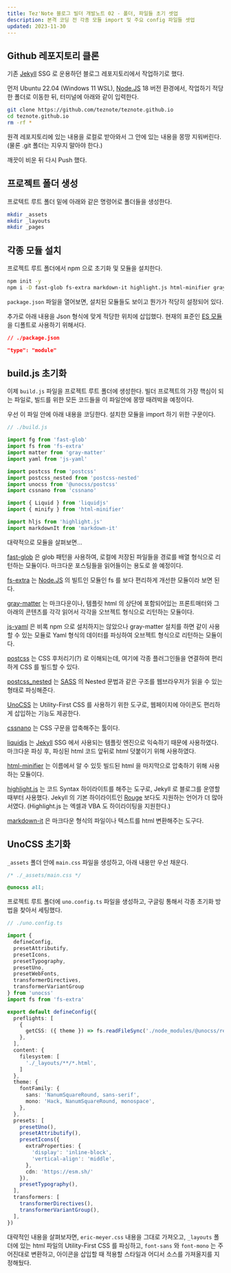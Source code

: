 ```yaml
---
title: Tez'Note 블로그 빌더 개발노트 02 - 폴더, 파일들 초기 셋업
description: 본격 코딩 전 각종 모듈 import 및 주요 config 파일들 셋업
updated: 2023-11-30
---
```


## Github 레포지토리 클론

기존 [Jekyll](https://jekyllrb-ko.github.io/) SSG 로 운용하던 블로그 레포지토리에서 작업하기로 했다.

먼저 Ubuntu 22.04 (Windows 11 WSL), [Node.JS](https://nodejs.org/en) 18 버전 환경에서, 작업하기 적당한 폴더로 이동한 뒤, 터미널에 아래와 같이 입력한다.

```bash
git clone https://github.com/teznote/teznote.github.io
cd teznote.github.io
rm -rf *
```

원격 레포지토리에 있는 내용을 로컬로 받아와서 그 안에 있는 내용을 몽땅 지워버린다. (물론 .git 폴더는 지우지 말아야 한다.)

깨끗이 비운 뒤 다시 Push 했다.

## 프로젝트 폴더 생성

프로텍트 루트 폴더 밑에 아래와 같은 명령어로 폴더들을 생성한다.

```bash
mkdir _assets
mkdir _layouts
mkdir _pages
```
## 각종 모듈 설치

프로젝트 루트 폴더에서 npm 으로 초기화 및 모듈을 설치한다.

```bash
npm init -y
npm i -D fast-glob fs-extra markdown-it highlight.js html-minifier gray-matter liquidjs postcss postcss-nested unocss cssnano
```

`package.json` 파일을 열어보면, 설치된 모듈들도 보이고 뭔가가 적당히 설정되어 있다.

추가로 아래 내용을 Json 형식에 맞게 적당한 위치에 삽입했다. 현재의 표준인 [ES 모듈](https://developer.mozilla.org/ko/docs/Web/JavaScript/Guide/Modules)을 디폴트로 사용하기 위해서다.

```json
// ./package.json

"type": "module"
```

## build.js 초기화

이제 `build.js` 파일을 프로젝트 루트 폴더에 생성한다. 빌더 프로젝트의 가장 핵심이 되는 파일로, 빌드를 위한 모든 코드들을 이 파일안에 몽땅 때려박을 예정이다.

우선 이 파일 안에 아래 내용을 코딩한다. 설치한 모듈을 import 하기 위한 구문이다.

```js
// ./build.js

import fg from 'fast-glob'
import fs from 'fs-extra'
import matter from 'gray-matter'
import yaml from 'js-yaml'

import postcss from 'postcss'
import postcss_nested from 'postcss-nested'
import unocss from '@unocss/postcss'
import cssnano from 'cssnano'

import { Liquid } from 'liquidjs'
import { minify } from 'html-minifier'

import hljs from 'highlight.js'
import markdownIt from 'markdown-it'
```

대략적으로 모듈을 살펴보면...

[fast-glob](https://github.com/mrmlnc/fast-glob#readme) 은 glob 패턴을 사용하여, 로컬에 저장된 파일들을 경로를 배열 형식으로 리턴하는 모듈이다. 마크다운 포스팅들을 읽어들이는 용도로 쓸 예정이다.

[fs-extra](https://github.com/jprichardson/node-fs-extra) 는 [Node.JS](https://nodejs.org/en) 의 빌트인 모듈인 fs 를 보다 편리하게 개선한 모듈이라 보면 된다.

[gray-matter](https://github.com/jonschlinkert/gray-matter) 는 마크다운이나, 템플릿 html 의 상단에 포함되어있는 프론트매터와 그 아래의 콘텐츠를 각각 읽어서 각각을 오브젝트 형식으로 리턴하는 모듈이다.

[js-yaml](github.com/nodeca/js-yaml#readme) 은 비록 npm 으로 설치하지는 않았으나 gray-matter 설치를 하면 같이 사용할 수 있는 모듈로 Yaml 형식의 데이터를 파싱하여 오브젝트 형식으로 리턴하는 모듈이다.

[postcss](https://postcss.org/) 는 CSS 후처리기(?) 로 이해되는데, 여기에 각종 플러그인들을 연결하여 편리하게 CSS 를 빌드할 수 있다.

[postcss_nested](https://github.com/postcss/postcss-nested#readme) 는 [SASS](https://sass-lang.com/) 의 Nested 문법과 같은 구조를 웹브라우저가 읽을 수 있는 형태로 파싱해준다.

[UnoCSS](https://unocss.dev/) 는 Utility-First CSS 를 사용하기 위한 도구로, 웹페이지에 아이콘도 편리하게 삽입하는 기능도 제공한다.

[cssnano](https://github.com/cssnano/cssnano) 는 CSS 구문을 압축해주는 툴이다.

[liquidjs](https://liquidjs.com/) 는 [Jekyll](http://jekyllrb-ko.github.io/) SSG 에서 사용되는 템플릿 엔진으로 익숙하기 때문에 사용하였다. 마크다운 파싱 후, 파싱된 html 코드 앞뒤로 html 덧붙이기 위해 사용하였다.

[html-minifier](https://github.com/kangax/html-minifier) 는 이름에서 알 수 있듯 빌드된 html 을 마지막으로 압축하기 위해 사용하는 모듈이다.

[highlight.js](https://highlightjs.org/) 는 코드 Syntax 하이라이트를 해주는 도구로, Jekyll 로 블로그를 운영할 때부터 사용했다. Jekyll 의 기본 하이라이트인 [Rouge](https://github.com/rouge-ruby/rouge) 보다도 지원하는 언어가 더 많아서였다. (Highlight.js 는 엑셀과 VBA 도 하이라이팅을 지원한다.)

[markdown-it](https://github.com/markdown-it/markdown-it#readme) 은 마크다운 형식의 파일이나 텍스트를 html 변환해주는 도구다.

## UnoCSS 초기화

`_assets` 폴더 안에 `main.css` 파일을 생성하고, 아래 내용만 우선 채운다.

```css
/* ./_assets/main.css */

@unocss all;
```

프로젝트 루트 폴더에 `uno.config.ts` 파일을 생성하고, 구글링 통해서 각종 초기화 방법을 찾아서 세팅했다.

```typescript
// ./uno.config.ts

import {
  defineConfig,
  presetAttributify,
  presetIcons,
  presetTypography,
  presetUno,
  presetWebFonts,
  transformerDirectives,
  transformerVariantGroup
} from 'unocss'
import fs from 'fs-extra'

export default defineConfig({
  preflights: [
    {
      getCSS: ({ theme }) => fs.readFileSync('./node_modules/@unocss/reset/eric-meyer.css', 'utf-8'),
    },
  ],
  content: {
    filesystem: [
      './_layouts/**/*.html',
    ]
  },
  theme: {
    fontFamily: {
      sans: 'NanumSquareRound, sans-serif',
      mono: 'Hack, NanumSquareRound, monospace',
    },
  },
  presets: [
    presetUno(),
    presetAttributify(),
    presetIcons({
      extraProperties: {
        'display': 'inline-block',
        'vertical-align': 'middle',
      },
      cdn: 'https://esm.sh/'
    }),
    presetTypography(),
  ],
  transformers: [
    transformerDirectives(),
    transformerVariantGroup(),
  ],
})

```

대략적인 내용을 살펴보자면, `eric-meyer.css` 내용을 그대로 가져오고, `_layouts` 폴더에 있는 html 파일의 Utility-First CSS 를 파싱하고, `font-sans` 와 `font-mono` 는 주어진대로 변환하고, 아이콘을 삽입할 때 적용할 스타일과 어디서 소스를 가져올지를 지정해뒀다. 